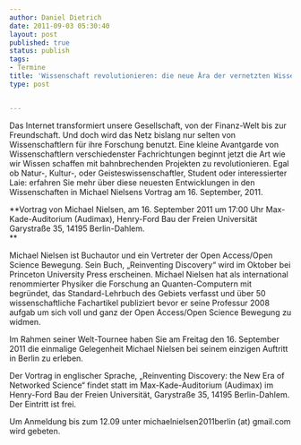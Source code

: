 ```yaml
---
author: Daniel Dietrich
date: 2011-09-03 05:30:40
layout: post
published: true
status: publish
tags:
- Termine
title: 'Wissenschaft revolutionieren: die neue Ära der vernetzten Wissenschaft'
type: post


---
```


Das Internet transformiert unsere Gesellschaft, von der Finanz-Welt bis zur Freundschaft. Und doch wird das Netz bislang nur selten von Wissenschaftlern für ihre Forschung benutzt. Eine kleine Avantgarde von Wissenschaftlern verschiedenster Fachrichtungen beginnt jetzt die Art wie wir Wissen schaffen mit bahnbrechenden Projekten zu revolutionieren. Egal ob Natur-, Kultur-, oder Geisteswissenschaftler, Student oder interessierter Laie: erfahren Sie mehr über diese neuesten Entwicklungen in den Wissenschaften in Michael Nielsens Vortrag am 16. September, 2011.

**Vortrag von Michael Nielsen, am 16. September 2011 um 17:00 Uhr Max-Kade-Auditorium (Audimax), Henry-Ford Bau der Freien Universität Garystraße 35, 14195 Berlin-Dahlem.  
**

Michael Nielsen ist Buchautor und ein Vertreter der Open Access/Open Science Bewegung. Sein Buch, „Reinventing Discovery“ wird im Oktober bei Princeton University Press erscheinen. Michael Nielsen hat als international renommierter Physiker die Forschung an Quanten-Computern mit begründet, das Standard-Lehrbuch des Gebiets verfasst und über 50 wissenschaftliche Fachartikel publiziert bevor er seine Professur 2008 aufgab um sich voll und ganz der Open Access/Open Science Bewegung zu widmen.

Im Rahmen seiner Welt-Tournee haben Sie am Freitag den 16. September 2011 die einmalige Gelegenheit Michael Nielsen bei seinem einzigen Auftritt in Berlin zu erleben.

Der Vortrag in englischer Sprache, „Reinventing Discovery: the New Era of Networked Science“ findet statt im Max-Kade-Auditorium (Audimax) im Henry-Ford Bau der Freien Universität, Garystraße 35, 14195 Berlin-Dahlem. Der Eintritt ist frei.

Um Anmeldung bis zum 12.09 unter michaelnielsen2011berlin (at) gmail.com wird gebeten.